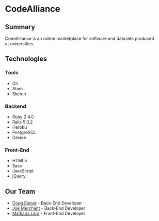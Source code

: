 # CodeAlliance

## Summary
 CodeAlliance is an online marketplace for software and datasets produced at universities.


## Technologies

### Tools
  * Git
  * Atom
  * Sketch

### Backend
  * Ruby 2.4.0
  * Rails 5.0.2
  * Heroku
  * PostgreSQL
  * Devise

### Front-End
  * HTML5
  * Sass
  * JavaScript
  * jQuery

## Our Team

* [Doug Eisner](https://github.com/DougEisner) - Back-End Developer
* [Joe Merchant](https://github.com/jnmerchant) - Back-End Developer
* [Marliana Lara](https://github.com/marshmalien) - Front-End Developer
